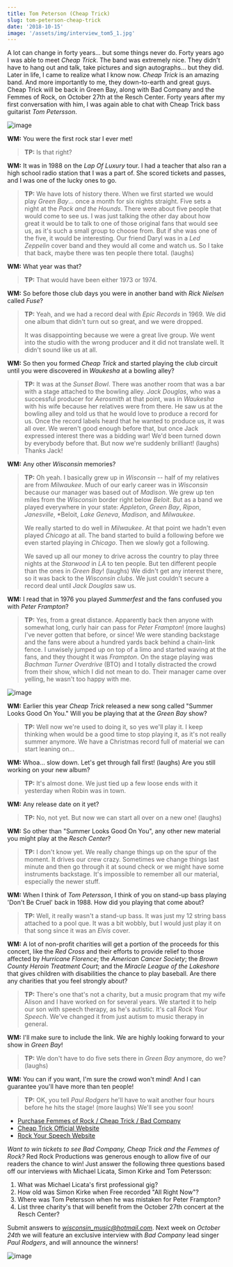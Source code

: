 ```yaml
---
title: Tom Peterson (Cheap Trick)
slug: tom-peterson-cheap-trick
date: '2018-10-15'
image: '/assets/img/interview_tom5_1.jpg'
---
```


A lot can change in forty years... but some things never do. Forty years ago I was able to meet *Cheap Trick*. The band was extremely nice. They didn't have to hang out and talk, take pictures and sign autographs… but they did. Later in life, I came to realize what I know now. *Cheap Trick* is an amazing band. And more importantly to me, they down-to-earth and great guys. Cheap Trick will be back in Green Bay, along with Bad Company and the Femmes of Rock, on October 27th at the Resch Center. Forty years after my first conversation with him, I was again able to chat with Cheap Trick bass guitarist *Tom Petersson*.

![image](/assets/img/interview_tom4.jpg)

**WM:**
You were the first rock star I ever met!

> **TP:** Is that right?

**WM:**
It was in 1988 on the *Lap Of Luxury* tour. I had a teacher that also ran a high school radio station that I was a part of. She scored tickets and passes, and I was one of the lucky ones to go. 

> **TP:** We have lots of history there. When we first started we would play *Green Bay*... once a month for six nights straight. Five sets a night at the *Pack and the Hounds*. There were about five people that would come to see us. I was just talking the other day about how great it would be to talk to one of those original fans that would see us, as it's such a small group to choose from. But if she was one of the five, it would be interesting. Our friend Daryl was in a *Led Zeppelin* cover band and they would all come and watch us. So I take that back, maybe there was ten people there total. (laughs) 

**WM:**
What year was that?

> **TP:** That would have been either 1973 or 1974. 

**WM:**
So before those club days you were in another band with *Rick Nielsen* called *Fuse*?

> **TP:** Yeah, and we had a record deal with *Epic Records* in 1969. We did one album that didn't turn out so great, and we were dropped. 
> 
> It was disappointing because we were a great live group. We went into the studio with the wrong producer and it did not translate well. It didn't sound like us at all. 

**WM:**
So then you formed *Cheap Trick* and started playing the club circuit until you were discovered in *Waukesha* at a bowling alley?

> **TP:** It was at the *Sunset Bowl*. There was another room that was a bar with a stage attached to the bowling alley. *Jack Douglas*, who was a successful producer for *Aerosmith* at that point, was in *Waukesha* with his wife because her relatives were from there. He saw us at the bowling alley and told us that he would love to produce a record for us. Once the record labels heard that he wanted to produce us, it was all over. We weren't good enough before that, but once Jack expressed interest there was a bidding war! We'd been turned down by everybody before that. But now we're suddenly brilliant! (laughs) Thanks Jack! 

**WM:**
Any other *Wisconsin* memories? 

> **TP:** Oh yeah. I basically grew up in *Wisconsin* -- half of my relatives are from *Milwaukee*. Much of our early career was in *Wisconsin* because our manager was based out of *Madison*. We grew up ten miles from the *Wisconsin* border right below *Beloit*. But as a band we played everywhere in your state: *Appleton*, *Green Bay*, *Ripon*, *Janesville*, *Beloit, *Lake Geneva*, *Madison*, and *Milwaukee*. 
> 
> We really started to do well in *Milwaukee*. At that point we hadn't even played *Chicago* at all. The band started to build a following before we even started playing in *Chicago*. Then we slowly got a following. 
> 
> We saved up all our money to drive across the country to play three nights at the *Starwood* in *LA* to ten people. But ten different people than the ones in *Green Bay*! (laughs) We didn't get any interest there, so it was back to the *Wisconsin clubs*. We just couldn't secure a record deal until *Jack Douglas* saw us. 

**WM:**
I read that in 1976 you played *Summerfest* and the fans confused you with *Peter Frampton*?

> **TP:** Yes, from a great distance. Apparently back then anyone with somewhat long, curly hair can pass for *Peter Frampton*! (more laughs) I've never gotten that before, or since! We were standing backstage and the fans were about a hundred yards back behind a chain-link fence. I unwisely jumped up on top of a limo and started waving at the fans, and they thought it was *Frampton*. On the stage playing was *Bachman Turner Overdrive* (BTO) and I totally distracted the crowd from their show, which I did not mean to do. Their manager came over yelling, he wasn't too happy with me.

![image](/assets/img/interview_tom3.jpg)

**WM:**
Earlier this year *Cheap Trick* released a new song called "Summer Looks Good On You." Will you be playing that at the *Green Bay* show?

> **TP:** Well now we're used to doing it, so yes we'll play it. I keep thinking when would be a good time to stop playing it, as it's not really summer anymore. We have a Christmas record full of material we can start leaning on… 

**WM:**
Whoa… slow down. Let's get through fall first! (laughs) Are you still working on your new album?

> **TP:** It's almost done. We just tied up a few loose ends with it yesterday when Robin was in town.

**WM:**
Any release date on it yet?

> **TP:** No, not yet. But now we can start all over on a new one! (laughs)

**WM:** So other than
"Summer Looks Good On You", any other new material you might play at the *Resch Center*?

> **TP:** I don't know yet. We really change things up on the spur of the moment. It drives our crew crazy. Sometimes we change things last minute and then go through it at sound check or we might have some instruments backstage. It's impossible to remember all our material, especially the newer stuff.

**WM:**
When I think of *Tom Petersson*, I think of you on stand-up bass playing 'Don't Be Cruel' back in 1988. How did you playing that come about? 

> **TP:** Well, it really wasn't a stand-up bass. It was just my 12 string bass attached to a pool que. It was a bit wobbly, but I would just play it on that song since it was an *Elvis* cover. 

**WM:**
A lot of non-profit charities will get a portion of the proceeds for this concert, like the *Red Cross* and their efforts to provide relief to those affected by *Hurricane Florence*; the *American Cancer Society*; the *Brown County Heroin Treatment Court*; and the *Miracle League of the Lakeshore* that gives children with disabilities the chance to play baseball. Are there any charities that you feel strongly about?

> **TP:** There's one that's not a charity, but a music program that my wife Alison and I have worked on for several years. We started it to help our son with speech therapy, as he's autistic. It's call *Rock Your Speech*. We've changed it from just autism to music therapy in general.

**WM:**
I'll make sure to include the link. We are highly looking forward to your show in *Green Bay*!

> **TP:** We don't have to do five sets there in *Green Bay* anymore, do we? (laughs)

**WM:**
You can if you want, I'm sure the crowd won't mind! And I can guarantee you'll have more than ten people! 

> **TP:** OK, you tell *Paul Rodgers* he'll have to wait another four hours before he hits the stage! (more laughs) We'll see you soon! 

* [Purchase Femmes of Rock / Cheap Trick / Bad Company](https://ev3.evenue.net/cgi-bin/ncommerce3/SEGetEventInfo?ticketCode=GS%3APMI%3ARC18%3ABC1027%3A&linkID=pmi&_ga=2.24874872.390719034.1536689239-510396394.1536689239)
* [Cheap Trick Official Website](http://www.cheaptrick.com/)
* [Rock Your Speech Website](http://rockyourspeech.com/)

*Want to win tickets to see Bad Company, Cheap Trick and the Femmes of Rock?* Red Rock Productions was generous enough to allow five of our readers the chance to win! Just answer the following three questions based off our interviews with Michael Licata, Simon Kirke and Tom Petersson:

1. What was Michael Licata's first professional gig?
2. How old was Simon Kirke when Free recorded "All Right Now"?
3. Where was Tom Petersson when he was mistaken for Peter Frampton?
4. List three charity's that will benefit from the October 27th concert at the Resch Center?

Submit answers to *wisconsin_music@hotmail.com*. Next week on *October 24th* we will feature an exclusive interview with *Bad Company* lead singer *Paul Rodgers*, and will announce the winners! 

![image](/assets/img/interview_tom6.jpg)
